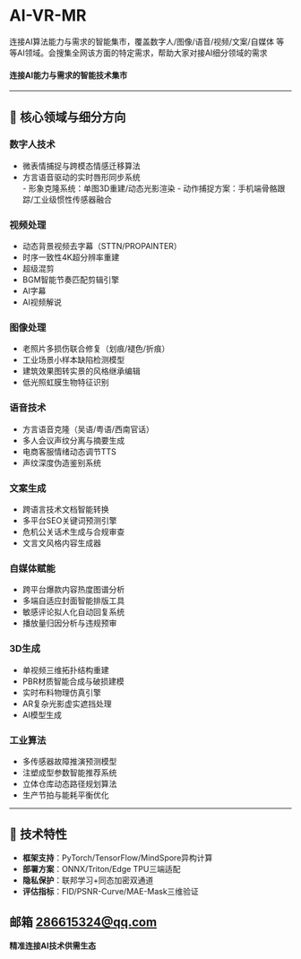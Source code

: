 # AI-VR-MR
连接AI算法能力与需求的智能集市，覆盖数字人/图像/语音/视频/文案/自媒体 等等AI领域。会搜集全网该方面的特定需求，帮助大家对接AI细分领域的需求
#### 连接AI能力与需求的智能技术集市  
---

## 🧠 核心领域与细分方向  

### &zwnj;**数字人技术**&zwnj;  
- 微表情捕捉与跨模态情感迁移算法  
- 方言语音驱动的实时唇形同步系统  
‌- ‌形象克隆系统‌：单图3D重建/动态光影渲染
-‌ 动作捕捉方案‌：手机端骨骼跟踪/工业级惯性传感器融合

### &zwnj;**视频处理**&zwnj;  
- 动态背景视频去字幕（STTN/PROPAINTER）  
- 时序一致性4K超分辨率重建  
- 超级混剪 
- BGM智能节奏匹配剪辑引擎
- AI字幕
- AI视频解说

### &zwnj;**图像处理**&zwnj;  
- 老照片多损伤联合修复（划痕/褪色/折痕）  
- 工业场景小样本缺陷检测模型  
- 建筑效果图转实景的风格继承编辑  
- 低光照虹膜生物特征识别  

### &zwnj;**语音技术**&zwnj;  
- 方言语音克隆（吴语/粤语/西南官话）  
- 多人会议声纹分离与摘要生成  
- 电商客服情绪动态调节TTS  
- 声纹深度伪造鉴别系统  

### &zwnj;**文案生成**&zwnj;  
- 跨语言技术文档智能转换  
- 多平台SEO关键词预测引擎  
- 危机公关话术生成与合规审查  
- 文言文风格内容生成器  

### &zwnj;**自媒体赋能**&zwnj;  
- 跨平台爆款内容热度图谱分析  
- 多端自适应封面智能排版工具  
- 敏感评论拟人化自动回复系统  
- 播放量归因分析与违规预审  

### &zwnj;**3D生成**&zwnj;  
- 单视频三维拓扑结构重建
- PBR材质智能合成与破损建模  
- 实时布料物理仿真引擎  
- AR复杂光影虚实遮挡处理
- AI模型生成

### &zwnj;**工业算法**&zwnj;  
- 多传感器故障推演预测模型
- 注塑成型参数智能推荐系统  
- 立体仓库动态路径规划算法  
- 生产节拍与能耗平衡优化  

---

## 🔧 技术特性  
- &zwnj;**框架支持**&zwnj;：PyTorch/TensorFlow/MindSpore异构计算  
- &zwnj;**部署方案**&zwnj;：ONNX/Triton/Edge TPU三端适配  
- &zwnj;**隐私保护**&zwnj;：联邦学习+同态加密双通道  
- &zwnj;**评估指标**&zwnj;：FID/PSNR-Curve/MAE-Mask三维验证  

## 邮箱 286615324@qq.com
&zwnj;**精准连接AI技术供需生态**&zwnj;
